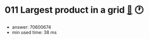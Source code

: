 011 Largest product in a grid [:link:](http://projecteuler.net/problem=11)  :clock1:
========================

- answer: 70600674 
- min used time: 38 ms

